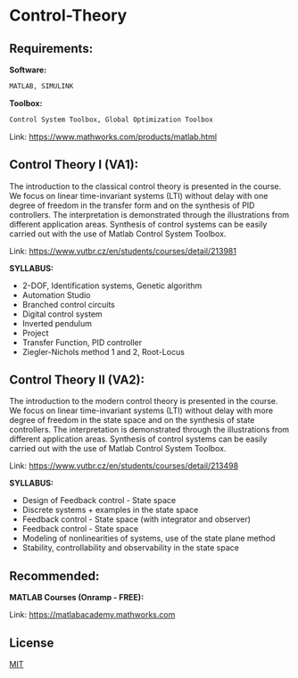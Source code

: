 # Control-Theory


## Requirements:

**Software:**
```bash
MATLAB, SIMULINK
```

**Toolbox:**
```bash
Control System Toolbox, Global Optimization Toolbox
```

Link: https://www.mathworks.com/products/matlab.html

## Control Theory I (VA1):

The introduction to the classical control theory is presented in the course. We focus on linear time-invariant systems (LTI) without delay with one degree of freedom in the transfer form and on the synthesis of PID controllers. The interpretation is demonstrated through the illustrations from different application areas. Synthesis of control systems can be easily carried out with the use of Matlab Control System Toolbox.

Link: https://www.vutbr.cz/en/students/courses/detail/213981

**SYLLABUS:**

* 2-DOF, Identification systems, Genetic algorithm
* Automation Studio	
* Branched control circuits	
* Digital control system	
* Inverted pendulum	
* Project
* Transfer Function, PID controller
* Ziegler-Nichols method 1 and 2, Root-Locus

## Control Theory II (VA2):

The introduction to the modern control theory is presented in the course. We focus on linear time-invariant systems (LTI) without delay with more degree of freedom in the state space and on the synthesis of state controllers. The interpretation is demonstrated through the illustrations from different application areas. Synthesis of control systems can be easily carried out with the use of Matlab Control System Toolbox.

Link: https://www.vutbr.cz/en/students/courses/detail/213498

**SYLLABUS:**

* Design of Feedback control - State space
* Discrete systems + examples in the state space
* Feedback control - State space (with integrator and observer)
* Feedback control - State space
* Modeling of nonlinearities of systems, use of the state plane method
* Stability, controllability and observability in the state space

## Recommended:

**MATLAB Courses (Onramp - FREE):**

Link: https://matlabacademy.mathworks.com

## License
[MIT](https://choosealicense.com/licenses/mit/)
